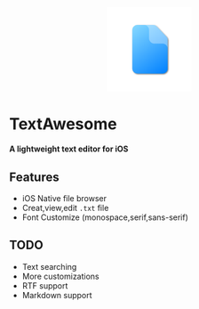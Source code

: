 <p align="center">
	<img src="https://github.com/p-z-l/TextAwesome/raw/master/AppIcon/Icon.png" width="30%">
	<h1>TextAwesome</h1>
	<b>A lightweight text editor for iOS</b>
</p>

## Features
- iOS Native file browser
- Creat,view,edit `.txt` file
- Font Customize (monospace,serif,sans-serif)

## TODO
- Text searching
- More customizations
- RTF support
- Markdown support
